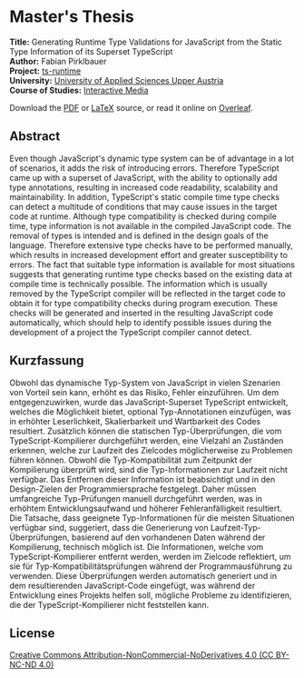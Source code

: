 # Master's Thesis

**Title:** Generating Runtime Type Validations for JavaScript from the Static Type Information of its Superset TypeScript  
**Author:** Fabian Pirklbauer  
**Project:** [ts-runtime](https://github.com/fabiandev/ts-runtime)  
**University:** [University of Applied Sciences Upper Austria](https://www.fh-ooe.at/en/)  
**Course of Studies:** [Interactive Media](https://www.fh-ooe.at/en/hagenberg-campus/studiengaenge/master/interactive-media/)  
  
Download the [PDF](https://github.com/fabiandev/thesis/raw/master/thesis.pdf) or [LaTeX](https://github.com/fabiandev/thesis/archive/master.zip) source, or read it online on 
[Overleaf](https://www.overleaf.com/read/jxkrbfsdqjzw).

## Abstract

Even though JavaScript's dynamic type system can be of advantage in a lot of scenarios, it adds the risk of introducing errors. Therefore TypeScript came up with a superset of JavaScript, with the ability to optionally add type annotations, resulting in increased code readability, scalability and maintainability. In addition, TypeScript's static compile time type checks can detect a multitude of conditions that may cause issues in the target code at runtime. Although type compatibility is checked during compile time, type information is not available in the compiled JavaScript code. The removal of types is intended and is defined in the design goals of the language. Therefore extensive type checks have to be performed manually, which results in increased development effort and greater susceptibility to errors. The fact that suitable type information is available for most situations suggests that generating runtime type checks based on the existing data at compile time is technically possible. The information which is usually removed by the TypeScript compiler will be reflected in the target code to obtain it for type compatibility checks during program execution. These checks will be generated and inserted in the resulting JavaScript code automatically, which should help to identify possible issues during the development of a project the TypeScript compiler cannot detect.

## Kurzfassung

Obwohl das dynamische Typ-System von JavaScript in vielen Szenarien von Vorteil sein kann, erhöht es das Risiko, Fehler einzuführen. Um dem entgegenzuwirken, wurde das JavaScript-Superset TypeScript entwickelt, welches die Möglichkeit bietet, optional Typ-Annotationen einzufügen, was in erhöhter Leserlichkeit, Skalierbarkeit und Wartbarkeit des Codes resultiert. Zusätzlich können die statischen Typ-Überprüfungen, die vom TypeScript-Kompilierer durchgeführt werden, eine Vielzahl an Zuständen erkennen, welche zur Laufzeit des Zielcodes möglicherweise zu Problemen führen können. Obwohl die Typ-Kompatibilität zum Zeitpunkt der Kompilierung überprüft wird, sind die Typ-Informationen zur Laufzeit nicht verfügbar. Das Entfernen dieser Information ist beabsichtigt und in den Design-Zielen der Programmiersprache festgelegt. Daher müssen umfangreiche Typ-Prüfungen manuell durchgeführt werden, was in erhöhtem Entwicklungsaufwand und höherer Fehleranfälligkeit resultiert. Die Tatsache, dass geeignete Typ-Informationen für die meisten Situationen verfügbar sind, suggeriert, dass die Generierung von Laufzeit-Typ-Überprüfungen, basierend auf den vorhandenen Daten während der Kompilierung, technisch möglich ist. Die Informationen, welche vom TypeScript-Kompilierer entfernt werden, werden im Zielcode reflektiert, um sie für Typ-Kompatibilitätsprüfungen während der Programmausführung zu verwenden. Diese Überprüfungen werden automatisch generiert und in dem resultierenden JavaScript-Code eingefügt, was während der Entwicklung eines Projekts helfen soll, mögliche Probleme zu identifizieren, die der TypeScript-Kompilierer nicht feststellen kann.

## License

[Creative Commons Attribution-NonCommercial-NoDerivatives 4.0 (CC BY-NC-ND 4.0)](https://creativecommons.org/licenses/by-nc-nd/4.0/)
